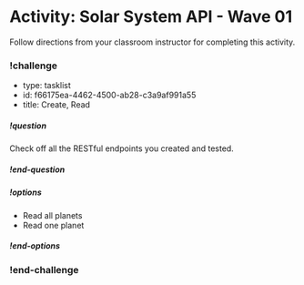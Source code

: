 # Activity: Solar System API - Wave 01

Follow directions from your classroom instructor for completing this activity.

<!-- prettier-ignore-start -->
### !challenge
* type: tasklist
* id: f66175ea-4462-4500-ab28-c3a9af991a55
* title: Create, Read
##### !question

Check off all the RESTful endpoints you created and tested.

##### !end-question
##### !options

* Read all planets
* Read one planet

##### !end-options
### !end-challenge
<!-- prettier-ignore-end -->